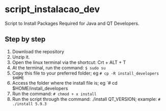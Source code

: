 # script_instalacao_dev

Script to Install Packages Required for Java and QT Developers.

## Step by step

1. Download the repository
2. Unzip it.
3. Open the linux terminal via the shortcut: Crt + ALT + T
4. At the terminal, run the command: `$ sudo su`
5. Copy this file to your preferred folder; eg `# cp -R install_developers $HOME`
6. Access the folder where the install file is; eg `# cd $HOME/install_developers
7. Run the command: `# chmod + x install`
8. Run the script through the command: ./install QT_VERSION; example: `# ./install 5.9.3`
